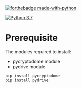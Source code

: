 [![forthebadge made-with-python](http://ForTheBadge.com/images/badges/made-with-python.svg)](https://www.python.org/)

[![Python 3.7](https://img.shields.io/badge/python-3.7-green.svg)](https://www.python.org/downloads/release/python-360/) 


# Prerequisite
The modules required to install:
- pycryptodome module 
- pydrive module
```
pip install pycryptodome 
pip install pydrive
```
